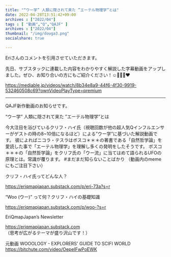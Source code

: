 ```yaml
---
title: "“ウー学” 人類に隠されて来た ”エーテル物理学”とは"
date: 2022-04-28T13:51:42+09:00
archives : ["2022/04"]
tags : [ "動画","Q","QAJF" ]
archives : ["2022/04"]
thumbnail: "/img/douga3.png"
socialshare: true

---
```


Eriさんのコメントを引用させていただきます。

先日、サブスタックに連載した内容をわかりやすく解説した字幕動画をアップしました。ぜひ、お知り合いの方にもご紹介ください！☺️🍿🙏🏼❤️

https://mediable.jp/videos/watch/8b34e8a9-44f6-4f30-9919-532460508c69?ownVideoPlayType=premium

-------------------------------------------------------------------------
QAJF新作動画のお知らせです。

“ウー学” 人類に隠されて来た ”エーテル物理学”とは

今大注目を浴びているクリフ・ハイ氏（視聴回数が他の超人気Qインフルエンサーがゲストの時の8~10倍になるほど）による”ウー学”に基づいた解説動画です。
彼によればニコラ・テスラはボスコ＊＊＊の著書である「自然哲学論」を愛読した事で「エーテル物理学」を理解し多くの発明をしたそうです。
ボスコ＊＊＊の「自然哲学論」をクリフ氏の「ウー流」に当てはめて語られるUFOの原理とは。常識が覆ります。
#まだまだ知らないことばかり
（動画内のmemeにもご注目下さい）

クリフ・ハイ氏ってどんな人？

https://eriqmapjapan.substack.com/p/eri-73a?s=r

“Woo (ウー)” って何？クリフ・ハイの基礎知識

https://eriqmapjapan.substack.com/p/woo-?s=r


EriQmapJapan’s Newsletter

https://eriqmapjapan.substack.com
（思考が広がるテーマが盛り沢山です！）

元動画
WOOOLOGY - EXPLORERS' GUIDE TO SCIFI WORLD
https://bitchute.com/video/OepeIFwPoEWK
